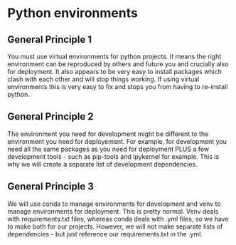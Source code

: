 # Python environments

## General Principle 1
You must use virtual environments for python projects. It means the right environment
can be reproduced by others and future you and crucially also for deployment. It also appears to be very easy to
install packages which clash with each other and will stop things working. If 
using virtual environments this is very easy to fix and stops you from having to
re-install python.

## General Principle 2
The environment you need for development might be different to the environment you
need for deployement. For example, for development you need all the same packages as you need
for deployment PLUS a few development tools - such as pip-tools and ipykernel for
example. This is why we will create a separate list of development dependencies.

## General Principle 3
We will use conda to manage environments for development and venv to manage environments
for deployment. This is pretty normal. Venv deals with requirements.txt files,
whereas conda deals with .yml files, so we have to make both for our projects.
However, we will not make separate lists of dependencies - but just reference
our requirements.txt in the .yml.
